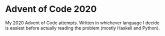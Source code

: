 # Advent of Code 2020
 My 2020 Advent of Code attempts. Written in whichever language I decide is easiest before actually reading the problem (mostly Haskell and Python).
